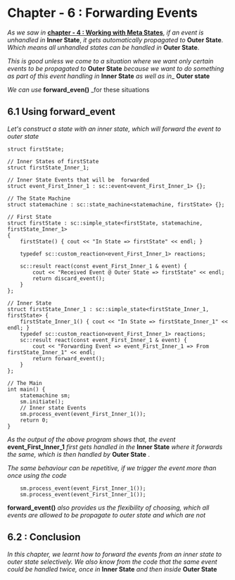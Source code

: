 # Chapter - 6 : Forwarding Events

_As we saw in_ __[chapter - 4 : Working with Meta States](https://github.com/9lean/State-Machine-Using-Boost-Statechart/tree/master/Chapter-4)__, _if an event is  unhandled in_ __Inner State__, _it gets automatically propagated to_ __Outer State__. _Which means all unhandled states can be handled in_ __Outer State__.

_This is good unless we come to a situation where we want only certain events to be propagated to_ __Outer State__ _because we want to do something as part of this event handling in_ __Inner State__ _as well as in__ __Outer state__

_We can use_ __forward_even()__ _for these situations


## 6.1  Using forward_event

_Let's construct a state with an inner state, which will forward the event to outer state_

```
struct firstState;

// Inner States of firstState
struct firstState_Inner_1;

// Inner State Events that will be  forwarded
struct event_First_Inner_1 : sc::event<event_First_Inner_1> {};

// The State Machine
struct statemachine : sc::state_machine<statemachine, firstState> {};

// First State
struct firstState : sc::simple_state<firstState, statemachine, firstState_Inner_1>
{
	firstState() { cout << "In State => firstState" << endl; }

	typedef sc::custom_reaction<event_First_Inner_1> reactions;

	sc::result react(const event_First_Inner_1 & event) {
		cout << "Received Event @ Outer State => firstState" << endl;
		return discard_event();
	}
};

// Inner State
struct firstState_Inner_1 : sc::simple_state<firstState_Inner_1, firstState> {
	firstState_Inner_1() { cout << "In State => firstState_Inner_1" << endl; }
	typedef sc::custom_reaction<event_First_Inner_1> reactions;
	sc::result react(const event_First_Inner_1 & event) {
		cout << "Forwarding Event => event_First_Inner_1 => From firstState_Inner_1" << endl;
		return forward_event();
	}
};

// The Main
int main() {
	statemachine sm;
	sm.initiate();
	// Inner state Events
	sm.process_event(event_First_Inner_1());
	return 0;
}

```
_As the output of the above program shows that, the event_ __event_First_Inner_1__ _first gets handled in the_ __Inner State__ _where it forwards the same, which is then handled by_ __Outer State__ .

_The same behaviour can be repetitive, if we trigger the event more than once using the code_

```
	sm.process_event(event_First_Inner_1());
	sm.process_event(event_First_Inner_1());

```

__forward_event()__ _also provides us the flexibility of choosing, which all events are allowed to be propagate to outer state and which are not_

## 6.2 : Conclusion

_In this chapter, we learnt how to forward the events from an inner state to outer state selectively. We also know from the code that the same event could be handled twice, once in_ __Inner State__ _and then inside_ __Outer State__
